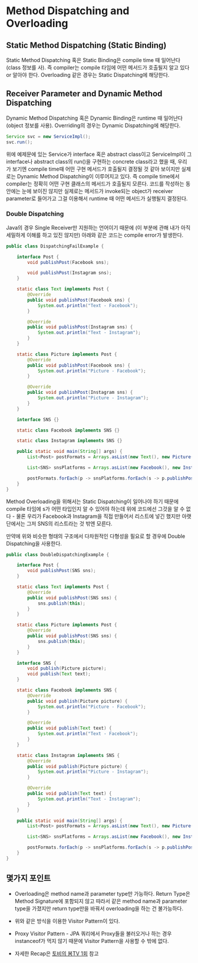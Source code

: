 # Method Dispatching and Overloading

## Static Method Dispatching (Static Binding)

Static Method Dispatching 혹은 Static Binding은 compile time 때 일어난다 (class 정보를 사). 즉 compiler는 compile 타임에 어떤 메서드가 호출될지 알고 있다 or 알아야 한다. Overloading 같은 경우는 Static Dispatching에 해당한다.

## Receiver Parameter and Dynamic Method Dispatching

Dynamic Method Dispatching 혹은 Dynamic Binding은 runtime 때 일어난다 (object 정보를 사용). Overriding의 경우는 Dynamic Dispatching에 해당한다.

```java
Service svc = new ServiceImpl();
svc.run();
```
위에 예제문에 있는 Service가 interface 혹은 abstract class이고 ServiceImpl이 그 interface나 abstract class의 run()을 구현하는 concrete class라고 했을 때, 우리가 보기엔 compile time때 어떤 구현 메서드가 호출될지 결정될 것 같아 보이지만 실제로는 Dynamic Method Dispatching이 이루어지고 있다. 즉 compile time에서 compiler는 정확히 어떤 구현 클래스의 메서드가 호출될지 모른다. 코드를 작성하는 동안에는 눈에 보이진 않지만 실제로는 메서드가 invoke되는 object가 receiver parameter로 들어가고 그걸 이용해서 runtime 때 어떤 메서드가 실행될지 결정된다.

### Double Dispatching

Java의 경우 Single Receiver만 지원하는 언어이기 때문에 (이 부분에 관해 내가 아직 세밀하게 이해를 하고 있진 않지만) 아래와 같은 코드는 compile error가 발생한다.
```java
public class DispatchingFailExample {

    interface Post {
        void publishPost(Facebook sns);

        void publishPost(Instagram sns);
    }

    static class Text implements Post {
        @Override
        public void publishPost(Facebook sns) {
            System.out.println("Text - Facebook");
        }

        @Override
        public void publishPost(Instagram sns) {
            System.out.println("Text - Instagram");
        }
    }

    static class Picture implements Post {
        @Override
        public void publishPost(Facebook sns) {
            System.out.println("Picture - Facebook");
        }

        @Override
        public void publishPost(Instagram sns) {
            System.out.println("Picture - Instagram");
        }
    }

    interface SNS {}

    static class Facebook implements SNS {}

    static class Instagram implements SNS {}

    public static void main(String[] args) {
        List<Post> postFormats = Arrays.asList(new Text(), new Picture());

        List<SNS> snsPlatforms = Arrays.asList(new Facebook(), new Instagram());

        postFormats.forEach(p -> snsPlatforms.forEach(s -> p.publishPost(s)));
    }
}
```

Method Overloading을 위해서는 Static Dispatching이 일어나야 하기 때문에 compile 타임에 s가 어떤 타입인지 알 수 있어야 하는데 위에 코드에선 그것을 알 수 없다 - 물론 우리가 Facebook과 Instagram을 직접 만들어서 리스트에 넣긴 했지만 아랫단에서는 그저 SNS의 리스트라는 것 밖엔 모른다.

만약에 위와 비슷한 형태의 구조에서 다차원적인 다형성을 필요로 할 경우에 Double Dispatching을 사용한다.

```java
public class DoubleDispatchingExample {

    interface Post {
        void publishPost(SNS sns);
    }

    static class Text implements Post {
        @Override
        public void publishPost(SNS sns) {
            sns.publish(this);
        }
    }

    static class Picture implements Post {
        @Override
        public void publishPost(SNS sns) {
            sns.publish(this);
        }
    }

    interface SNS {
        void publish(Picture picture);
        void publish(Text text);
    }

    static class Facebook implements SNS {
        @Override
        public void publish(Picture picture) {
            System.out.println("Picture - Facebook");
        }

        @Override
        public void publish(Text text) {
            System.out.println("Text - Facebook");
        }
    }

    static class Instagram implements SNS {
        @Override
        public void publish(Picture picture) {
            System.out.println("Picture - Instagram");
        }

        @Override
        public void publish(Text text) {
            System.out.println("Text - Instagram");
        }
    }

    public static void main(String[] args) {
        List<Post> postFormats = Arrays.asList(new Text(), new Picture());

        List<SNS> snsPlatforms = Arrays.asList(new Facebook(), new Instagram());

        postFormats.forEach(p -> snsPlatforms.forEach(s -> p.publishPost(s)));
    }
}
```

## 몇가지 포인트
- Overloading은 method name과 parameter type만 가능하다. Return Type은 Method Signature에 포함되지 않고 따라서 같은 method name과 parameter type을 가졌지만 return type만을 바꿔서 overloading을 하는 건 불가능하다.

- 위와 같은 방식을 이용한 Visitor Pattern이 있다.

- Proxy Visitor Pattern - JPA 쿼리에서 Proxy들을 불러오거나 하는 경우 instanceof가 먹지 않기 때문에 Visitor Pattern을 사용할 수 밖에 없다.

- 자세한 Recap은 [토비의 봄TV 1회](https://youtu.be/s-tXAHub6vg) 참고
